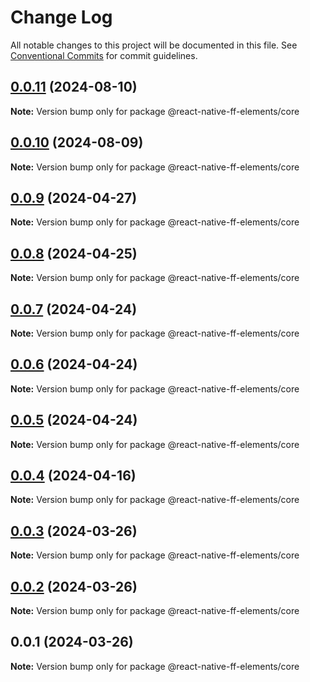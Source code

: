 # Change Log

All notable changes to this project will be documented in this file.
See [Conventional Commits](https://conventionalcommits.org) for commit guidelines.

## [0.0.11](https://github.com/formfree/react-native-ff-elements/compare/@react-native-ff-elements/core@0.0.10...@react-native-ff-elements/core@0.0.11) (2024-08-10)

**Note:** Version bump only for package @react-native-ff-elements/core

## [0.0.10](https://github.com/formfree/react-native-ff-elements/compare/@react-native-ff-elements/core@0.0.9...@react-native-ff-elements/core@0.0.10) (2024-08-09)

**Note:** Version bump only for package @react-native-ff-elements/core

## [0.0.9](https://github.com/formfree/react-native-ff-elements/compare/@react-native-ff-elements/core@0.0.8...@react-native-ff-elements/core@0.0.9) (2024-04-27)

**Note:** Version bump only for package @react-native-ff-elements/core

## [0.0.8](https://github.com/formfree/react-native-ff-elements/compare/@react-native-ff-elements/core@0.0.7...@react-native-ff-elements/core@0.0.8) (2024-04-25)

**Note:** Version bump only for package @react-native-ff-elements/core

## [0.0.7](https://github.com/formfree/react-native-ff-elements/compare/@react-native-ff-elements/core@0.0.6...@react-native-ff-elements/core@0.0.7) (2024-04-24)

**Note:** Version bump only for package @react-native-ff-elements/core

## [0.0.6](https://github.com/formfree/react-native-ff-elements/compare/@react-native-ff-elements/core@0.0.5...@react-native-ff-elements/core@0.0.6) (2024-04-24)

**Note:** Version bump only for package @react-native-ff-elements/core

## [0.0.5](https://github.com/formfree/react-native-ff-elements/compare/@react-native-ff-elements/core@0.0.4...@react-native-ff-elements/core@0.0.5) (2024-04-24)

**Note:** Version bump only for package @react-native-ff-elements/core

## [0.0.4](https://github.com/formfree/react-native-ff-elements/compare/@react-native-ff-elements/core@0.0.3...@react-native-ff-elements/core@0.0.4) (2024-04-16)

**Note:** Version bump only for package @react-native-ff-elements/core

## [0.0.3](https://github.com/formfree/react-native-ff-elements/compare/@react-native-ff-elements/core@0.0.2...@react-native-ff-elements/core@0.0.3) (2024-03-26)

**Note:** Version bump only for package @react-native-ff-elements/core

## [0.0.2](https://github.com/formfree/react-native-ff-elements/compare/@react-native-ff-elements/core@0.0.1...@react-native-ff-elements/core@0.0.2) (2024-03-26)

**Note:** Version bump only for package @react-native-ff-elements/core

## 0.0.1 (2024-03-26)

**Note:** Version bump only for package @react-native-ff-elements/core
